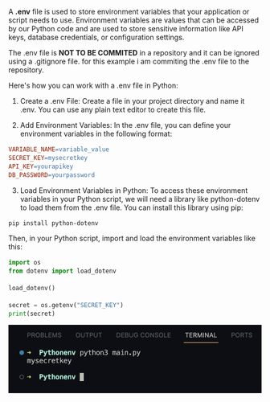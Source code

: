 A **.env** file is used to store environment variables that your application or script needs to use. Environment variables are values that can be accessed by our Python code and are used to store sensitive information like API keys, database credentials, or configuration settings.

The .env file is **NOT TO BE COMMITED** in a repository and it can be ignored using a .gitignore file. for this example i am commiting the .env file to the repository.

Here's how you can work with a .env file in Python:

1. Create a .env File:
Create a file in your project directory and name it .env. You can use any plain text editor to create this file.


2. Add Environment Variables:
In the .env file, you can define your environment variables in the following format:

```makefile
VARIABLE_NAME=variable_value
SECRET_KEY=mysecretkey
API_KEY=yourapikey
DB_PASSWORD=yourpassword
```

3. Load Environment Variables in Python:
To access these environment variables in your Python script, we will need a library like python-dotenv to load them from the .env file. You can install this library using pip:

```bash
pip install python-dotenv
```

Then, in your Python script, import and load the environment variables like this:

```python
import os
from dotenv import load_dotenv

load_dotenv()

secret = os.getenv("SECRET_KEY")
print(secret)   
```

![](../.assets/02/1.png)


